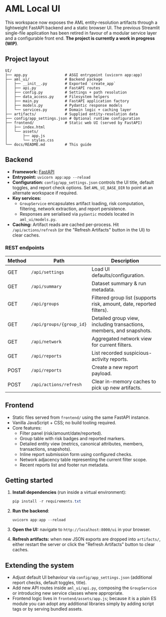 # AML Local UI 

This workspace now exposes the AML entity-resolution artifacts through a lightweight FastAPI backend and a static browser UI. The previous Streamlit single-file application has been retired in favour of a modular service layer and a configurable front end. **The project is currently a work in progress (WIP)**.

## Project layout

```
UI/
├── app.py                 # ASGI entrypoint (uvicorn app:app)
├── aml_ui/                # Backend package
│   ├── __init__.py        # Exported `create_app`
│   ├── api.py             # FastAPI routes
│   ├── config.py          # Settings + path resolution
│   ├── data_access.py     # Filesystem helpers
│   ├── main.py            # FastAPI application factory
│   ├── models.py          # Pydantic response models
│   └── services.py        # Domain logic + caching layer
├── artifacts/             # Supplied entity-resolution data
├── config/app_settings.json # Optional runtime configuration
├── frontend/              # Static web UI (served by FastAPI)
│   ├── index.html
│   └── assets/
│       ├── app.js
│       └── styles.css
└── docs/README.md         # This guide
```

## Backend

* **Framework:** [FastAPI](https://fastapi.tiangolo.com/)
* **Entrypoint:** `uvicorn app:app --reload`
* **Configuration:** `config/app_settings.json` controls the UI title, default toggles, and report check options. Set `AML_UI_BASE_DIR` to point at an alternate workspace if required.
* **Key services:**
  * `GroupService` encapsulates artifact loading, risk computation, filtering, network extraction, and report persistence.
  * Responses are serialised via `pydantic` models located in `aml_ui/models.py`.
* **Caching:** Artifact reads are cached per-process. Hit `/api/actions/refresh` (or the "Refresh Artifacts" button in the UI) to clear caches.

### REST endpoints

| Method | Path | Description |
| ------ | ---- | ----------- |
| GET | `/api/settings` | Load UI defaults/configuration. |
| GET | `/api/summary` | Dataset summary & run metadata. |
| GET | `/api/groups` | Filtered group list (supports risk, amount, date, reported filters). |
| GET | `/api/groups/{group_id}` | Detailed group view, including transactions, members, and snapshots. |
| GET | `/api/network` | Aggregated network view for current filters. |
| GET | `/api/reports` | List recorded suspicious-activity reports. |
| POST | `/api/reports` | Create a new report payload. |
| POST | `/api/actions/refresh` | Clear in-memory caches to pick up new artifacts. |

## Frontend

* Static files served from `frontend/` using the same FastAPI instance.
* Vanilla JavaScript + CSS; no build tooling required.
* Core features:
  * Filter panel (risk/amount/date/reported).
  * Group table with risk badges and reported markers.
  * Detailed entity view (metrics, canonical attributes, members, transactions, snapshots).
  * Inline report submission form using configured checks.
  * Network adjacency table representing the current filter scope.
  * Recent reports list and footer run metadata.

## Getting started

1. **Install dependencies** (run inside a virtual environment):

   ```powershell
   pip install -r requirements.txt
   ```

2. **Run the backend**:

   ```powershell
   uvicorn app:app --reload
   ```

3. **Open the UI:** navigate to `http://localhost:8000/ui` in your browser.

4. **Refresh artifacts:** when new JSON exports are dropped into `artifacts/`, either restart the server or click the "Refresh Artifacts" button to clear caches.

## Extending the system

* Adjust default UI behaviour via `config/app_settings.json` (additional report checks, default toggles, title).
* Add new API routes inside `aml_ui/api.py`, composing the `GroupService` or introducing new service classes where appropriate.
* Frontend logic lives in `frontend/assets/app.js`; because it is a plain ES module you can adopt any additional libraries simply by adding script tags or by serving bundled assets.
